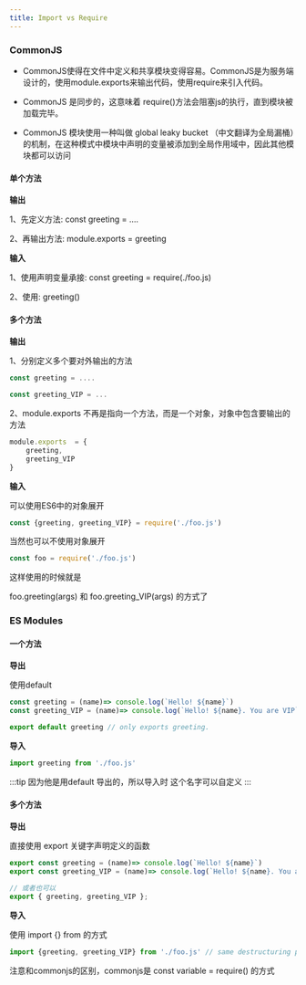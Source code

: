 ```yaml
---
title: Import vs Require
---
```



### CommonJS

* CommonJS使得在文件中定义和共享模块变得容易。CommonJS是为服务端设计的，使用module.exports来输出代码，使用require来引入代码。

* CommonJS 是同步的，这意味着 require()方法会阻塞js的执行，直到模块被加载完毕。

* CommonJS 模块使用一种叫做 global leaky bucket （中文翻译为全局漏桶）的机制，在这种模式中模块中声明的变量被添加到全局作用域中，因此其他模块都可以访问


#### 单个方法

**输出**

1、先定义方法:    const greeting = ....

2、再输出方法:    module.exports  = greeting

**输入**

1、使用声明变量承接:  const greeting = require(./foo.js)

2、使用: greeting()

#### 多个方法

**输出**

1、分别定义多个要对外输出的方法

```js
const greeting = ....

const greeting_VIP = ...
```

2、module.exports 不再是指向一个方法，而是一个对象，对象中包含要输出的方法

```js
module.exports  = {
    greeting,
    greeting_VIP
}
```

**输入**

可以使用ES6中的对象展开

```js
const {greeting, greeting_VIP} = require('./foo.js')
```

当然也可以不使用对象展开

```js
const foo = require('./foo.js')
```
这样使用的时候就是

foo.greeting(args)    和 foo.greeting_VIP(args) 的方式了


### ES Modules

#### 一个方法

**导出**

使用default

```js
const greeting = (name)=> console.log(`Hello! ${name}`)
const greeting_VIP = (name)=> console.log(`Hello! ${name}. You are VIP`)

export default greeting // only exports greeting.

```

**导入**

```js
import greeting from './foo.js'
```

:::tip
因为他是用default 导出的，所以导入时
这个名字可以自定义
:::

#### 多个方法

**导出**

直接使用 export 关键字声明定义的函数

```js
export const greeting = (name)=> console.log(`Hello! ${name}`)
export const greeting_VIP = (name)=> console.log(`Hello! ${name}. You are VIP`)

// 或者也可以
export { greeting, greeting_VIP };
```

**导入**

使用 import {} from 的方式

```js
import {greeting, greeting_VIP} from './foo.js' // same destructuring pattern.
```

注意和commonjs的区别，commonjs是 const variable = require() 的方式




